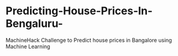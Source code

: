 # Predicting-House-Prices-In-Bengaluru-
MachineHack Challenge to Predict house prices in Bangalore using Machine Learning
